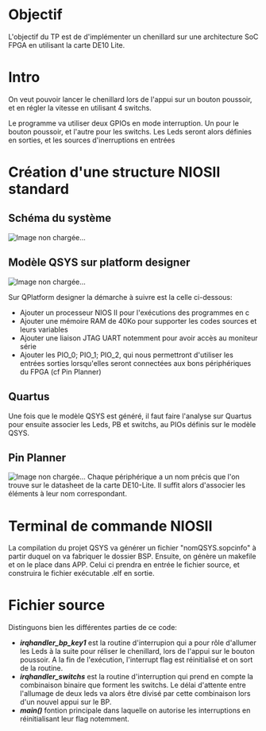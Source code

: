 # Objectif
L'objectif du TP est de d'implémenter un chenillard sur une architecture SoC FPGA en utilisant la carte DE10 Lite.

# Intro
On veut pouvoir lancer le chenillard lors de l'appui sur un bouton poussoir, et en régler la vitesse en utilisant 4 switchs.

Le programme va utiliser deux GPIOs en mode interruption. Un pour le bouton poussoir, et l'autre pour les switchs.
Les Leds seront alors définies en sorties, et les sources d'inerruptions en entrées

# Création d'une structure NIOSII standard
## Schéma du système

![Image non chargée...](schema_systeme.png)

## Modèle QSYS sur platform designer
![Image non chargée...](qsys.png)

Sur QPlatform designer la démarche à suivre est la celle ci-dessous:
- Ajouter un processeur NIOS II pour l'exécutions des programmes en c
- Ajouter une mémoire RAM de 40Ko pour supporter les codes sources et leurs variables
- Ajouter une liaison JTAG UART notemment pour avoir accès au moniteur série
- Ajouter les PIO_0; PIO_1; PIO_2, qui nous permettront d'utiliser les entrées sorties lorsqu'elles seront connectées aux bons périphériques du FPGA (cf Pin Planner)

## Quartus

Une fois que le modèle QSYS est généré, il faut faire l'analyse sur Quartus pour ensuite associer les Leds, PB et switchs, au PIOs définis sur le modèle QSYS.

## Pin Planner
![Image non chargée...](pin_planner.png)
Chaque périphérique a un nom précis que l'on trouve sur le datasheet de la carte DE10-Lite. Il suffit alors d'associer les éléments à leur nom correspondant.

# Terminal de commande NIOSII
La compilation du projet QSYS va générer un fichier "nomQSYS.sopcinfo" à partir duquel on va fabriquer le dossier BSP.
Ensuite, on génère un makefile et on le place dans APP. Celui ci prendra en entrée le fichier source, et construira le fichier exécutable .elf en sortie.

# Fichier source
Distinguons bien les différentes parties de ce code:
- ***irqhandler_bp_key1*** est la routine d'interrupion qui a pour rôle d'allumer les Leds à la suite pour réliser le chenillard, lors de l'appui sur le bouton poussoir. A la fin de l'exécution, l'interrupt flag est réinitialisé et on sort de la routine.
- ***irqhandler_switchs*** est la routine d'interruption qui prend en compte la combinaison binaire que forment les switchs. Le délai d'attente entre l'allumage de deux leds va alors être divisé par cette combinaison lors d'un nouvel appui sur le BP.
- ***main()*** fontion principale dans laquelle on autorise les interruptions en réinitialisant leur flag notemment.
